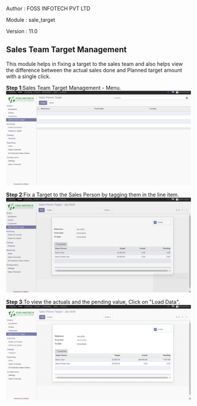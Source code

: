 
Author : FOSS INFOTECH PVT LTD

Module : sale\_target

Version : 11.0

<h2>Sales Team Target Management</h2>

<p>This module helps in fixing a target to the sales team and also helps view the difference between the actual sales done and Planned target amount with a single click.</p>

<b>Step 1</b>:Sales Team Target Management - Menu.
<img src="static/description/images/menu.png">

<b>Step 2</b>:Fix a Target to the Sales Person by tagging them in the line item.
<img src="static/description/images/Master_Entry.png">

<b>Step 3</b>:To view the actuals and the pending value, Click on "Load Data".
<img src="static/description/images/load_data.png">



